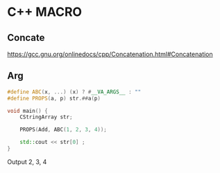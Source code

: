 # C++ MACRO

## Concate

https://gcc.gnu.org/onlinedocs/cpp/Concatenation.html#Concatenation

## Arg

```cpp
#define ABC(x, ...) (x) ? #__VA_ARGS__ : ""
#define PROPS(a, p) str.##a(p)

void main() {
    CStringArray str;

    PROPS(Add, ABC(1, 2, 3, 4));

    std::cout << str[0] ;
}
```

Output
2, 3, 4
